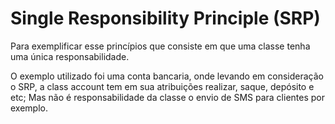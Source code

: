 # Single Responsibility Principle (SRP)

Para exemplificar esse princípios que consiste em que uma classe tenha uma única responsabilidade.

O exemplo utilizado foi uma conta bancaria, onde levando em consideração o SRP, a class account tem em sua atribuições realizar, saque, depósito e etc; Mas não 
é responsabilidade da classe o envio de SMS para clientes por exemplo.
